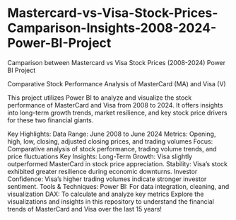 # Mastercard-vs-Visa-Stock-Prices-Camparison-Insights-2008-2024-Power-BI-Project
Camparison between Mastercard vs Visa Stock Prices (2008-2024) Power BI Project


Comparative Stock Performance Analysis of MasterCard (MA) and Visa (V)

This project utilizes Power BI to analyze and visualize the stock performance of MasterCard and Visa from 2008 to 2024. It offers insights into long-term growth trends, market resilience, and key stock price drivers for these two financial giants.

Key Highlights:
Data Range: June 2008 to June 2024
Metrics: Opening, high, low, closing, adjusted closing prices, and trading volumes
Focus: Comparative analysis of stock performance, trading volume trends, and price fluctuations
Key Insights:
Long-Term Growth: Visa slightly outperformed MasterCard in stock price appreciation.
Stability: Visa’s stock exhibited greater resilience during economic downturns.
Investor Confidence: Visa’s higher trading volumes indicate stronger investor sentiment.
Tools & Techniques:
Power BI: For data integration, cleaning, and visualization
DAX: To calculate and analyze key metrics
Explore the visualizations and insights in this repository to understand the financial trends of MasterCard and Visa over the last 15 years!
